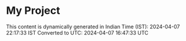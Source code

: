 # My Project

This content is dynamically generated in Indian Time (IST): 2024-04-07 22:17:33 IST
Converted to UTC: 2024-04-07 16:47:33 UTC
